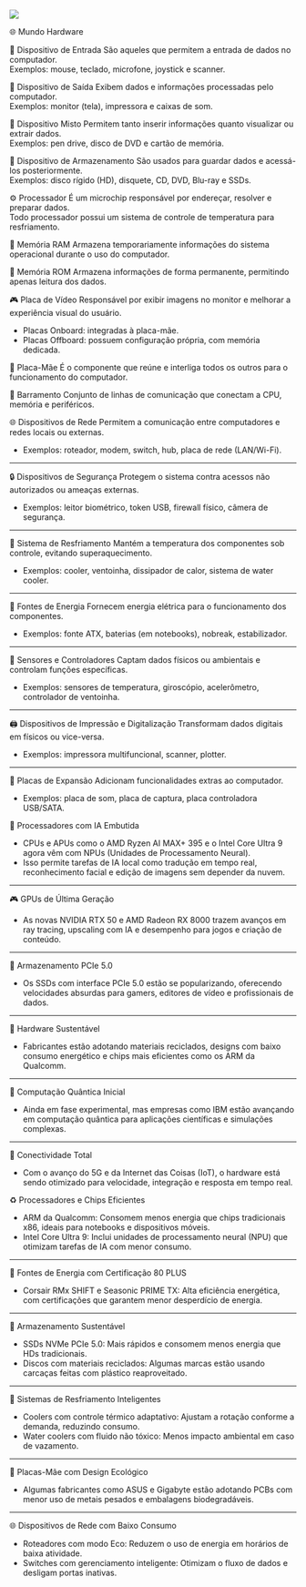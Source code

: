 #

<img src="https://cdn.mos.cms.futurecdn.net/CCRppuwU2of3okGkhAmeHT-1200-80.jpg">
<title><h1>mundo-hardware</h1></title>

🌐 Mundo Hardware

🔽 Dispositivo de Entrada
São aqueles que permitem a entrada de dados no computador.  
Exemplos: mouse, teclado, microfone, joystick e scanner.

🔼 Dispositivo de Saída
Exibem dados e informações processadas pelo computador.  
Exemplos: monitor (tela), impressora e caixas de som.

🔁 Dispositivo Misto
Permitem tanto inserir informações quanto visualizar ou extrair dados.  
Exemplos: pen drive, disco de DVD e cartão de memória.

💾 Dispositivo de Armazenamento
São usados para guardar dados e acessá-los posteriormente.  
Exemplos: disco rígido (HD), disquete, CD, DVD, Blu-ray e SSDs.

⚙️ Processador
É um microchip responsável por endereçar, resolver e preparar dados.  
Todo processador possui um sistema de controle de temperatura para resfriamento.

🧠 Memória RAM
Armazena temporariamente informações do sistema operacional durante o uso do computador.

🧱 Memória ROM
Armazena informações de forma permanente, permitindo apenas leitura dos dados.

🎮 Placa de Vídeo
Responsável por exibir imagens no monitor e melhorar a experiência visual do usuário.  
- Placas Onboard: integradas à placa-mãe.  
- Placas Offboard: possuem configuração própria, com memória dedicada.

🧩 Placa-Mãe
É o componente que reúne e interliga todos os outros para o funcionamento do computador.

🔌 Barramento
Conjunto de linhas de comunicação que conectam a CPU, memória e periféricos.


🌐 Dispositivos de Rede
Permitem a comunicação entre computadores e redes locais ou externas.
- Exemplos: roteador, modem, switch, hub, placa de rede (LAN/Wi-Fi).

---

🔒 Dispositivos de Segurança
Protegem o sistema contra acessos não autorizados ou ameaças externas.
- Exemplos: leitor biométrico, token USB, firewall físico, câmera de segurança.

---

🧊 Sistema de Resfriamento
Mantém a temperatura dos componentes sob controle, evitando superaquecimento.
- Exemplos: cooler, ventoinha, dissipador de calor, sistema de water cooler.

---

🔋 Fontes de Energia
Fornecem energia elétrica para o funcionamento dos componentes.
- Exemplos: fonte ATX, baterias (em notebooks), nobreak, estabilizador.

---

🧭 Sensores e Controladores
Captam dados físicos ou ambientais e controlam funções específicas.
- Exemplos: sensores de temperatura, giroscópio, acelerômetro, controlador de ventoinha.

---

🖨️ Dispositivos de Impressão e Digitalização
Transformam dados digitais em físicos ou vice-versa.
- Exemplos: impressora multifuncional, scanner, plotter.

---

🧰 Placas de Expansão
Adicionam funcionalidades extras ao computador.
- Exemplos: placa de som, placa de captura, placa controladora USB/SATA.


🧠 Processadores com IA Embutida
- CPUs e APUs como o AMD Ryzen AI MAX+ 395 e o Intel Core Ultra 9 agora vêm com NPUs (Unidades de Processamento Neural).
- Isso permite tarefas de IA local como tradução em tempo real, reconhecimento facial e edição de imagens sem depender da nuvem.

---

🎮 GPUs de Última Geração
- As novas NVIDIA RTX 50 e AMD Radeon RX 8000 trazem avanços em ray tracing, upscaling com IA e desempenho para jogos e criação de conteúdo.

---

🚀 Armazenamento PCIe 5.0
- Os SSDs com interface PCIe 5.0 estão se popularizando, oferecendo velocidades absurdas para gamers, editores de vídeo e profissionais de dados.

---

🌱 Hardware Sustentável
- Fabricantes estão adotando materiais reciclados, designs com baixo consumo energético e chips mais eficientes como os ARM da Qualcomm.

---

🧪 Computação Quântica Inicial
- Ainda em fase experimental, mas empresas como IBM estão avançando em computação quântica para aplicações científicas e simulações complexas.

---

📡 Conectividade Total
- Com o avanço do 5G e da Internet das Coisas (IoT), o hardware está sendo otimizado para velocidade, integração e resposta em tempo real.


♻️ Processadores e Chips Eficientes
- ARM da Qualcomm: Consomem menos energia que chips tradicionais x86, ideais para notebooks e dispositivos móveis.
- Intel Core Ultra 9: Inclui unidades de processamento neural (NPU) que otimizam tarefas de IA com menor consumo.

---

🔋 Fontes de Energia com Certificação 80 PLUS
- Corsair RMx SHIFT e Seasonic PRIME TX: Alta eficiência energética, com certificações que garantem menor desperdício de energia.

---

💾 Armazenamento Sustentável
- SSDs NVMe PCIe 5.0: Mais rápidos e consomem menos energia que HDs tradicionais.
- Discos com materiais reciclados: Algumas marcas estão usando carcaças feitas com plástico reaproveitado.

---

🧊 Sistemas de Resfriamento Inteligentes
- Coolers com controle térmico adaptativo: Ajustam a rotação conforme a demanda, reduzindo consumo.
- Water coolers com fluido não tóxico: Menos impacto ambiental em caso de vazamento.

---

🧩 Placas-Mãe com Design Ecológico
- Algumas fabricantes como ASUS e Gigabyte estão adotando PCBs com menor uso de metais pesados e embalagens biodegradáveis.

---

🌐 Dispositivos de Rede com Baixo Consumo
- Roteadores com modo Eco: Reduzem o uso de energia em horários de baixa atividade.
- Switches com gerenciamento inteligente: Otimizam o fluxo de dados e desligam portas inativas.